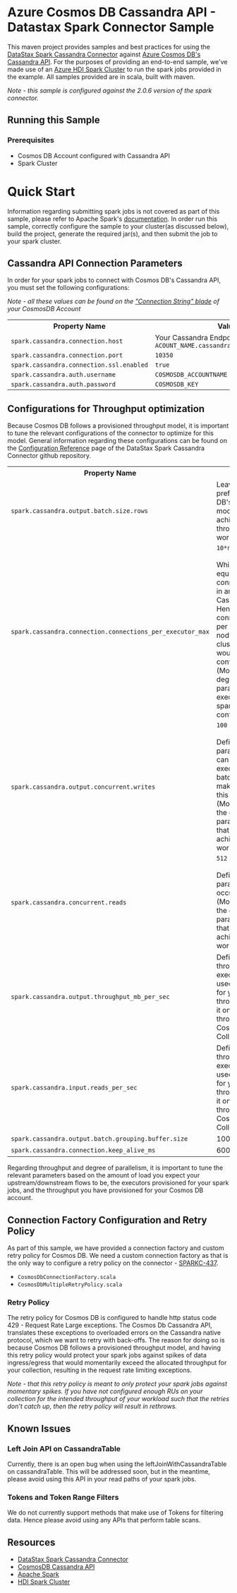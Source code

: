 # Azure Cosmos DB Cassandra API - Datastax Spark Connector Sample
This maven project provides samples and best practices for using the [DataStax Spark Cassandra Connector](https://github.com/datastax/spark-cassandra-connector) against [Azure Cosmos DB's Cassandra API](https://docs.microsoft.com/azure/cosmos-db/cassandra-introduction).
For the purposes of providing an end-to-end sample, we've made use of an [Azure HDI Spark Cluster](https://docs.microsoft.com/azure/hdinsight/spark/apache-spark-jupyter-spark-sql) to run the spark jobs provided in the example.
All samples provided are in scala, built with maven. 

*Note - this sample is configured against the 2.0.6 version of the spark connector.*

## Running this Sample

### Prerequisites
- Cosmos DB Account configured with Cassandra API
- Spark Cluster

# Quick Start
Information regarding submitting spark jobs is not covered as part of this sample, please refer to Apache Spark's [documentation](https://spark.apache.org/docs/latest/submitting-applications.html).
In order run this sample, correctly configure the sample to your cluster(as discussed below), build the project, generate the required jar(s), and then submit the job to your spark cluster.

## Cassandra API Connection Parameters
In order for your spark jobs to connect with Cosmos DB's Cassandra API, you must set the following configurations: 

*Note - all these values can be found on the ["Connection String" blade](https://docs.microsoft.com/azure/cosmos-db/manage-account#keys) of your CosmosDB Account*

<table class="table">
<tr><th>Property Name</th><th>Value</th></tr>
<tr>
  <td><code>spark.cassandra.connection.host</code></td>
  <td>Your Cassandra Endpoint: <code>ACOUNT_NAME.cassandra.cosmosdb.azure.com</code></td>
</tr>
<tr>
  <td><code>spark.cassandra.connection.port</code></td>
  <td><code>10350</code></td>
</tr>
<tr>
  <td><code>spark.cassandra.connection.ssl.enabled</code></td>
  <td><code>true</code></td>
</tr>
<tr>
  <td><code>spark.cassandra.auth.username</code></td>
  <td><code>COSMOSDB_ACCOUNTNAME</code></td>
</tr>
<tr>
  <td><code>spark.cassandra.auth.password</code></td>
  <td><code>COSMOSDB_KEY</code></td>
</tr>
</table>

## Configurations for Throughput optimization
Because Cosmos DB follows a provisioned throughput model, it is important to tune the relevant configurations of the connector to optimize for this model.
General information regarding these configurations can be found on the [Configuration Reference](https://github.com/datastax/spark-cassandra-connector/blob/master/doc/reference.md) page of the DataStax Spark Cassandra Connector github repository.
<table class="table">
<tr><th>Property Name</th><th>Description</th></tr>
<tr>
  <td><code>spark.cassandra.output.batch.size.rows</code></td>
  <td>Leave this to <code>1</code>. This is prefered for Cosmos DB's provisioning model in order to achieve higher throughput for heavy workloads.</td>
</tr>
<tr>
  <td><code>spark.cassandra.connection.connections_per_executor_max</code></td>
  <td><code>10*n</code><br/><br/>Which would be equivalent to 10 connections per node in an n-node Cassandra cluster. Hence if you require 5 connections per node per executor for a 5 node Cassandra cluster, then you would need to set this configuration to 25.<br/>(Modify based on the degree of parallelism/number of executors that your spark job are configured for)</td>
</tr>
<tr>
  <td><code>spark.cassandra.output.concurrent.writes</code></td>
  <td><code>100</code><br/><br/>Defines the number of parallel writes that can occur per executor. As batch.size.rows is <code>1</code>, make sure to scale up this value accordingly. (Modify this based on the degree of parallelism/throughput that you want to achieve for your workload)</td>
</tr>
<tr>
  <td><code>spark.cassandra.concurrent.reads</code></td>
  <td><code>512</code><br /><br />Defines the number of parallel reads that can occur per executor. (Modify this based on the degree of parallelism/throughput that you want to achieve for your workload)</td>
</tr>
<tr>
  <td><code>spark.cassandra.output.throughput_mb_per_sec</code></td>
  <td>Defines the total write throughput per executor. This can be used as an upper cap for your spark job throughput, and base it on the provisioned throughput of your Cosmos DB Collection.</td>
</tr>
<tr>
  <td><code>spark.cassandra.input.reads_per_sec</code></td>
  <td>Defines the total read throughput per executor. This can be used as an upper cap for your spark job throughput, and base it on the provisioned throughput of your Cosmos DB Collection.</td>
</tr>
<tr>
  <td><code>spark.cassandra.output.batch.grouping.buffer.size</code></td>
  <td>1000</td>
</tr>
<tr>
  <td><code>spark.cassandra.connection.keep_alive_ms</code></td>
  <td>60000</td>
</tr>
</table>

Regarding throughput and degree of parallelism, it is important to tune the relevant parameters based on the amount of load you expect your upstream/downstream flows to be, the executors provisioned for your spark jobs, and the throughput you have provisioned for your Cosmos DB account.

## Connection Factory Configuration and Retry Policy
As part of this sample, we have provided a connection factory and custom retry policy for Cosmos DB. We need a custom connection factory as that is the only way to configure a retry policy on the connector - [SPARKC-437](https://datastax-oss.atlassian.net/browse/SPARKC-437).
* <code>CosmosDbConnectionFactory.scala</code>
* <code>CosmosDbMultipleRetryPolicy.scala</code>

### Retry Policy
The retry policy for Cosmos DB is configured to handle http status code 429 - Request Rate Large exceptions. The Cosmos Db Cassandra API, translates these exceptions to overloaded errors on the Cassandra native protocol, which we want to retry with back-offs.
The reason for doing so is because Cosmos DB follows a provisioned throughput model, and having this retry policy would protect your spark jobs against spikes of data ingress/egress that would momentarily exceed the allocated throughput for your collection, resulting in the request rate limiting exceptions.

*Note - that this retry policy is meant to only protect your spark jobs against momentary spikes. If you have not configured enough RUs on your collection for the intended throughput of your workload such that the retries don't catch up, then the retry policy will result in rethrows.*

## Known Issues

### Left Join API on CassandraTable
Currently, there is an open bug when using the leftJoinWithCassandraTable on cassandraTable. This will be addressed soon, but in the meantime, please avoid using this API in your read paths of your spark jobs.

### Tokens and Token Range Filters
We do not currently support methods that make use of Tokens for filtering data. Hence please avoid using any APIs that perform table scans.

## Resources
- [DataStax Spark Cassandra Connector](https://github.com/datastax/spark-cassandra-connector)
- [CosmosDB Cassandra API](https://docs.microsoft.com/en-us/azure/cosmos-db/cassandra-introduction)
- [Apache Spark](https://spark.apache.org/docs/latest/index.html)
- [HDI Spark Cluster](https://docs.microsoft.com/en-us/azure/hdinsight/spark/apache-spark-jupyter-spark-sql)
